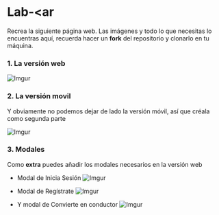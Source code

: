 # Lab-<ar

Recrea la siguiente página web. Las imágenes y todo lo que necesitas lo encuentras aquí, recuerda hacer un **fork** del repositorio y clonarlo en tu máquina.

### 1. La versión web

![Imgur](https://i.imgur.com/ENl5khP.png)

### 2. La versión movil

Y obviamente no podemos dejar de lado la versión móvil, así que créala como segunda parte

![Imgur](https://i.imgur.com/mStHvyD.png)

### 3. Modales

Como **extra** puedes añadir los modales necesarios en la versión web
* Modal de Inicia Sesión 
![Imgur](https://i.imgur.com/sOs3RY8.png)

* Modal de Regístrate
![Imgur](https://i.imgur.com/cn8uLUv.png)

* Y modal de Convierte en conductor
![Imgur](https://i.imgur.com/INpKfBf.png)
